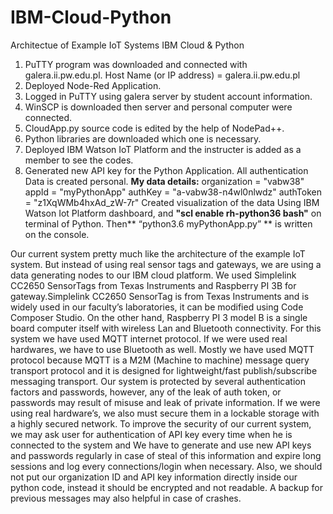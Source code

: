 # IBM-Cloud-Python
Architectue of Example IoT Systems IBM Cloud &amp; Python

1. PuTTY program was downloaded and connected with galera.ii.pw.edu.pl.
Host Name (or IP address) = galera.ii.pw.edu.pl
2. Deployed Node-Red Application.
3. Logged in PuTTY using galera server by student account information.
4. WinSCP is downloaded then server and personal computer were connected. 
5. CloudApp.py source code is edited by the help of NodePad++.
6. Python libraries are downloaded which one is necessary.
7. Deployed IBM Watson IoT Platform and the instructer is added as a member to see the codes. 
8. Generated new API key for the Python Application. 
All authentication Data is created personal.
**My data details:**
organization = "vabw38"
appId = "myPythonApp"
authKey = "a-vabw38-n4wl0nlwdz"
authToken = "z1XqWMb4hxAd_zW-7r"
Created visualization of the data Using IBM Watson Iot Platform dashboard, and **"scl enable rh-python36 bash"** on terminal of Python. Then** “python3.6 myPythonApp.py” ** is written on the console.


Our current system pretty much like the architecture of the example IoT system. But instead of using real sensor tags and gateways, we are using a data generating nodes to our IBM cloud platform. We used Simplelink CC2650 SensorTags from Texas Instruments and Raspberry PI 3B for gateway.Simplelink CC2650 SensorTag is from Texas Instruments and is widely used in our faculty’s laboratories, it can be modified using Code Composer Studio. On the other hand, Raspberry PI 3 model B is a single board computer itself with wireless Lan and Bluetooth connectivity. For this system we have used MQTT internet protocol. If we were used real hardwares, we have to use Bluetooth as well. Mostly we have used MQTT protocol because MQTT is a M2M (Machine to machine) message query transport protocol and it is designed for lightweight/fast publish/subscribe messaging transport. Our system is protected by several authentication factors and passwords, however, any of the leak of auth token, or passwords may result of misuse and leak of private information. If we were using real hardware’s, we also must secure them in a lockable storage with a highly secured network. To improve the security of our current system, we may ask user for authentication of API key every time when he is connected to the system and We have to generate and use new API keys and passwords regularly in case of steal of this information and expire long sessions and log every connections/login when necessary. Also, we should not put our organization ID and API key information directly inside our python code, instead it should be encrypted and not readable. A backup for previous messages may also helpful in case of crashes.
